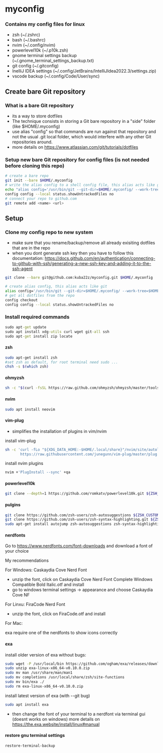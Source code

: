 # myconfig

### Contains my config files for linux
- zsh (~/.zshrc)
- bash (~/.bashrc)
- nvim (~/.config/nvim)
- powerlevel10k (~/.p10k.zsh)
- gnome terminal settings backup (~/.gnome_terminal_settings_backup.txt)
- git config (~/.gitconfig)
- InelliJ IDEA settings (~/.config/JetBrains/IntelliJIdea2022.3/settings.zip)
- vscode backup (~/.config/Code/User/sync)

## Create bare Git repository

###  What is a bare Git repository
- its a way to store dotfiles
- The technique consists in storing a Git bare repository in a "side" folder (like $HOME/.myconfig)
- use alias "config" so that commands are run against that repository and not the usual .git local folder, which would interfere with any other Git repositories around.
- more details on https://www.atlassian.com/git/tutorials/dotfiles

### Setup new bare Git repository for config files (is not needed before cloning this repo)
```bash
# create a bare repo
git init --bare $HOME/.myconfig
# write the alias config to a shell config file, this alias acts like git  
echo "alias config='/usr/bin/git --git-dir=$HOME/.myconfig/ --work-tree=$HOME'" >> $HOME/.bashrc
config config --local status.showUntrackedFiles no
# connect your repo to github.com
git remote add <name> <url>
```

## Setup

### Clone my config repo to new system
- make sure that you rename/backup/remove all already exisiting dotfiles that are in the repo
- when you dont generate ssh key then you have to follow this documentation: https://docs.github.com/en/authentication/connecting-to-github-with-ssh/generating-a-new-ssh-key-and-adding-it-to-the-ssh-agent
```bash
git clone --bare git@github.com:kuba22z/myconfig.git $HOME/.myconfig
```
```bash
# create alias config, this alias acts like git  
alias config='/usr/bin/git --git-dir=$HOME/.myconfig/ --work-tree=$HOME'
# get all dotfiles from the repo
config checkout
config config --local status.showUntrackedFiles no
```

### Install required commands
```bat
sudo apt-get update
sudo apt install xdg-utils curl wget git-all ssh
sudo apt-get install zip locate

```
#### zsh
```bash
sudo apt-get install zsh
#set zsh as default, for root terminal need sudo ... 
chsh -s $(which zsh)
```

#### ohmyzsh
```bash
sh -c "$(curl -fsSL https://raw.github.com/ohmyzsh/ohmyzsh/master/tools/install.sh)"
```
#### nvim
```bash
sudo apt install neovim
```
#### vim-plug
- simplifies the installation of plugins in vim/nvim

install vim-plug
```bash
sh -c 'curl -fLo "${XDG_DATA_HOME:-$HOME/.local/share}"/nvim/site/autoload/plug.vim --create-dirs \
       https://raw.githubusercontent.com/junegunn/vim-plug/master/plug.vim'
```
install nvim plugins
```bash
nvim +'PlugInstall --sync' +qa 
```
#### powerlevel10k
```bash
git clone --depth=1 https://github.com/romkatv/powerlevel10k.git ${ZSH_CUSTOM:-$HOME/.oh-my-zsh/custom}/themes/powerlevel10k
```
#### pulgins
```bash
git clone https://github.com/zsh-users/zsh-autosuggestions ${ZSH_CUSTOM:-~/.oh-my-zsh/custom}/plugins/zsh-autosuggestions
git clone https://github.com/zsh-users/zsh-syntax-highlighting.git ${ZSH_CUSTOM:-~/.oh-my-zsh/custom}/plugins/zsh-syntax-highlighting
sudo apt-get install autojump zsh-autosuggestions zsh-syntax-highlighting
```
#### nerdfonts
Go to https://www.nerdfonts.com/font-downloads and download a font of your choice 

My recommendations

For Windows: Caskaydia Cove Nerd Font
- unzip the font, click on Caskaydia Cove Nerd Font Complete Windows Compatible Bold Italic.otf and install
- go to windows terminal settings -> appearance and choose Caskaydia Cove NF 

For Linxu: FiraCode Nerd Font
- unzip the font, click on FiraCode.otf and install

For Mac:

exa require one of the nerdfonts to show icons correctly

#### exa
install older version of exa without bugs:
```bash
sudo wget -P /usr/local/bin https://github.com/ogham/exa/releases/download/v0.10.0/exa-linux-x86_64-v0.10.0.zip && cd /usr/local/bin
sudo unzip exa-linux-x86_64-v0.10.0.zip 
sudo mv man /usr/share/man/man1 
sudo mv completions /usr/local/share/zsh/site-functions
sudo mv bin/exa ./
sudo rm exa-linux-x86_64-v0.10.0.zip
```
install latest version of exa (with --git bug)
```bash
sudo apt install exa
```
- then change the font of your terminal to a nerdfont via terminal gui (doesnt works on windows)
more details on https://the.exa.website/install/linux#manual

#### restore gnu terminal settings
```bat
restore-terminal-backup
```
